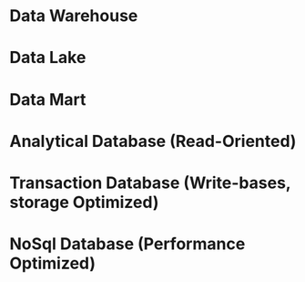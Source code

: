 # Data Warehouse
# Data Lake
# Data Mart

# Analytical Database (Read-Oriented)

# Transaction Database (Write-bases, storage Optimized)

# NoSql Database (Performance Optimized)
